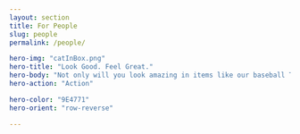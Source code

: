 ```yaml
---
layout: section
title: For People
slug: people
permalink: /people/

hero-img: "catInBox.png"
hero-title: "Look Good. Feel Great."
hero-body: "Not only will you look amazing in items like our baseball T, but you'll be feel great too."
hero-action: "Action"

hero-color: "9E4771"
hero-orient: "row-reverse"

---
```


